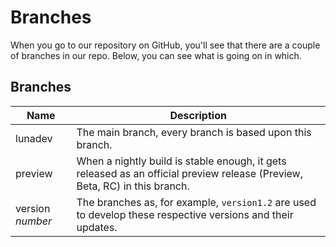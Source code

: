 # Branches
When you go to our repository on GitHub, you'll see that there are a couple of branches in our repo. Below, you can see what is going on in which.

## Branches
| Name | Description |
| --- | --- |
| lunadev | The main branch, every branch is based upon this branch. |
| preview | When a nightly build is stable enough, it gets released as an official preview release (Preview, Beta, RC) in this branch. |
| version _number_ | The branches as, for example, `version1.2` are used to develop these respective versions and their updates. |